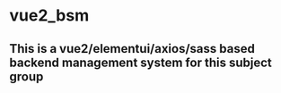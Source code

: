 # vue2_bsm
## This is a vue2/elementui/axios/sass based backend management system for this subject group
